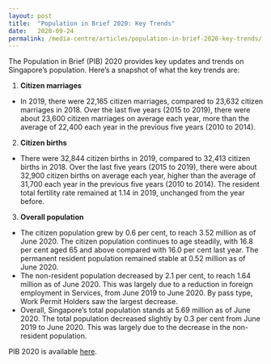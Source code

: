 ```yaml
---
layout: post
title:  "Population in Brief 2020: Key Trends"
date:   2020-09-24
permalink: /media-centre/articles/population-in-brief-2020-key-trends/
---
```


The Population in Brief (PIB) 2020 provides key updates and trends on Singapore’s population. Here’s a snapshot of what the key trends are:  

1. **Citizen marriages**
  * In 2019, there were 22,165 citizen marriages, compared to 23,632 citizen marriages in 2018. Over the last five years (2015 to 2019), there were about 23,600 citizen marriages on average each year, more than the average of 22,400 each year in the previous five years (2010 to 2014).
2. **Citizen births**
  * There were 32,844 citizen births in 2019, compared to 32,413 citizen births in 2018. Over the last five years (2015 to 2019), there were about 32,900 citizen births on average each year, higher than the average of 31,700 each year in the previous five years (2010 to 2014). The resident total fertility rate remained at 1.14 in 2019, unchanged from the year before.
3. **Overall population**
  * The citizen population grew by 0.6 per cent, to reach 3.52 million as of June 2020. The citizen population continues to age steadily, with 16.8 per cent aged 65 and above compared with 16.0 per cent last year. The permanent resident population remained stable at 0.52 million as of June 2020.
  * The non-resident population decreased by 2.1 per cent, to reach 1.64 million as of June 2020. This was largely due to a reduction in foreign employment in Services, from June 2019 to June 2020. By pass type, Work Permit Holders saw the largest decrease. 
  * Overall, Singapore’s total population stands at 5.69 million as of June 2020. The total population decreased slightly by 0.3 per cent from June 2019 to June 2020. This was largely due to the decrease in the non-resident population.

PIB 2020 is available [here](/media-centre/publications/population-in-brief). 
